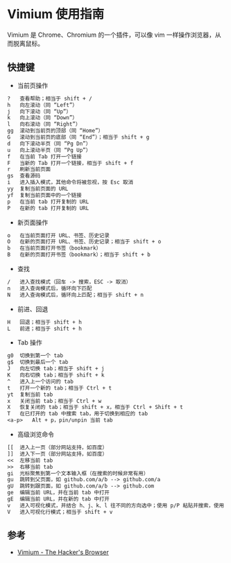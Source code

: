 # Vimium 使用指南

Vimium 是 Chrome、Chromium 的一个插件，可以像 vim 一样操作浏览器，从而脱离鼠标。

## 快捷键

* 当前页操作

```txt
?   查看帮助；相当于 shift + /
h   向左滚动（同 “Left”）
j   向下滚动（同 “Up”）
k   向上滚动（同 “Down”）
l   向右滚动（同 “Right”）
gg  滚动到当前页的顶部（同 “Home”）
G   滚动到当前页的底部（同 “End”）；相当于 shift + g
d   向下滚动半页（同 “Pg Dn”）
u   向上滚动半页（同 “Pg Up”）
f   在当前 Tab 打开一个链接
F   当新的 Tab 打开一个链接，相当于 shift + f
r   刷新当前页面
gs  查看源码
i   进入插入模式，其他命令将被忽视，按 Esc 取消
yy  复制当前页面的 URL
yf  复制当前页面中的一个链接
p   在当前 tab 打开复制的 URL
P   在新的 tab 打开复制的 URL
```

* 新页面操作

```txt
o   在当前页面打开 URL、书签、历史记录
O   在新的页面打开 URL、书签、历史记录；相当于 shift + o
b   在当前页面打开书签（bookmark）
B   在新的页面打开书签（bookmark）；相当于 shift + b
```

* 查找

```txt
/   进入查找模式（回车 -> 搜索，ESC -> 取消）
n   进入查询模式后，循环向下匹配
N   进入查询模式后，循环向上匹配；相当于 shift + n
```

* 前进、回退

```txt
H   回退；相当于 shift + h
L   前进；相当于 shift + h
```

* Tab 操作

```txt
g0  切换到第一个 tab
g$  切换到最后一个 tab
J   向左切换 tab；相当于 shift + j
K   向右切换 tab；相当于 shift + k
^   进入上一个访问的 tab
t   打开一个新的 tab；相当于 Ctrl + t
yt  复制当前 tab
x   关闭当前 tab；相当于 Ctrl + w
X   恢复关闭的 tab；相当于 shift + x，相当于 Ctrl + Shift + t
T   在已打开的 tab 中搜索 tab，用于切换到相应的 tab
<a-p>   Alt + p，pin/unpin 当前 tab
```

* 高级浏览命令

```txt
[[  进入上一页（部分网站支持，如百度）
]]  进入下一页（部分网站支持，如百度）
<<  左移当前 tab
>>  右移当前 tab
gi  光标聚焦到第一个文本输入框（在搜索的时候非常有用）
gu  跳转到父页面，如 github.com/a/b --> github.com/a
gU  跳转到跟页面，如 github.com/a/b --> github.com
ge  编辑当前 URL，并在当前 tab 中打开
gE  编辑当前 URL，并在新的 tab 中打开
v   进入可视化模式，并结合 h、j、k、l 往不同的方向选中；使用 p/P 粘贴并搜索，使用 y 复制，使用 Esc 取消
V   进入可视化行模式；相当于 shift + v
```

## 参考

* [Vimium - The Hacker's Browser](https://github.com/philc/vimium/)
